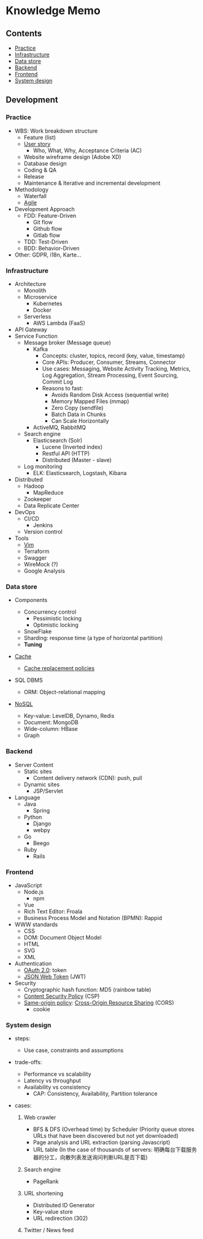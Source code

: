 # Knowledge Memo

## Contents

- [Practice](#practice)
- [Infrastructure](#infrastructure)
- [Data store](#data-store)
- [Backend](#backend)
- [Frontend](#frontend)
- [System design](#system-design)

## Development

### Practice

- WBS: Work breakdown structure
  - Feature (list)
  - [User story](http://www.myagilediary.com/the-art-of-story-writing-in-agile/)
    - Who, What, Why, Acceptance Criteria (AC)
  - Website wireframe design (Adobe XD)
  - Database design
  - Coding & QA
  - Release
  - Maintenance & Iterative and incremental development
- Methodology
  - Waterfall
  - [Agile](http://cheatsheetworld.com/programming/agile-development-cheat-sheet/)
- Development Approach
  - FDD: Feature-Driven
    - Git flow
    - Github flow
    - Gitlab flow
  - TDD: Test-Driven
  - BDD: Behavior-Driven
- Other: GDPR, i18n, Karte...

### Infrastructure

- Architecture
  - Monolith
  - Microservice
    - Kubernetes
    - Docker
  - Serverless
    - AWS Lambda (FaaS)
- API Gateway
- Service Function
  - Message broker (Message queue)
    - Kafka
      - Concepts: cluster, topics, record (key, value, timestamp)
      - Core APIs: Producer, Consumer, Streams, Connector
      - Use cases: Messaging, Website Activity Tracking, Metrics, Log Aggregation, Stream Processing, Event Sourcing, Commit Log
      - Reasons to fast:
        - Avoids Random Disk Access (sequential write)
        - Memory Mapped Files (mmap)
        - Zero Copy (sendfile)
        - Batch Data in Chunks
        - Can Scale Horizontally
    - ActiveMQ, RabbitMQ
  - Search engine
    - Elasticsearch (Solr)
      - Lucene (Inverted index)
      - Restful API (HTTP)
      - Distributed (Master - slave)
  - Log monitoring
    - ELK: Elasticsearch, Logstash, Kibana
- Distributed
  - Hadoop
    - MapReduce
  - Zookeeper
  - Data Replicate Center
- DevOps
  - CI/CD
    - Jenkins
  - Version control
- Tools
  - [Vim](http://www.ruanyifeng.com/blog/2018/09/vimrc.html)
  - Terraform
  - Swagger
  - WireMock (?)
  - Google Analysis

### Data store

- Components
  - Concurrency control
    - Pessimistic locking
    - Optimistic locking
  - SnowFlake
  - Sharding: response time (a type of horizontal partition)
  - <strong>Tuning</strong>

- [Cache](https://en.wikipedia.org/wiki/Cache_(computing))
  - [Cache replacement policies](https://en.wikipedia.org/wiki/Cache_replacement_policies)

- SQL DBMS
  - ORM: Object-relational mapping

- [NoSQL](https://en.wikipedia.org/wiki/NoSQL)
  - Key-value: LevelDB, Dynamo, Redis
  - Document: MongoDB
  - Wide-column: HBase
  - Graph

### Backend

- Server Content
  - Static sites
    - Content delivery network (CDN): push, pull
  - Dynamic sites
    - JSP/Servlet
- Language
  - Java
    - Spring
  - Python
    - Django
    - webpy
  - Go
    - Beego
  - Ruby
    - Rails

### Frontend

- JavaScript
  - Node.js
    - npm
  - Vue
  - Rich Text Editor: Froala
  - Business Process Model and Notation (BPMN): Rappid
- WWW standards
  - CSS
  - DOM: Document Object Model
  - HTML
  - SVG
  - XML
- Authentication
  - [OAuth 2.0](http://www.ruanyifeng.com/blog/2019/04/oauth-grant-types.html): token
  - [JSON Web Token](ruanyifeng.com/blog/2018/07/json_web_token-tutorial.html) (JWT)
- Security
  - Cryptographic hash function: MD5 (rainbow table)
  - [Content Security Policy](http://www.ruanyifeng.com/blog/2016/09/csp.html) (CSP)
  - [Same-origin policy](http://www.ruanyifeng.com/blog/2016/04/same-origin-policy.html): [Cross-Origin Resource Sharing](http://www.ruanyifeng.com/blog/2016/04/cors.html) (CORS)
    - cookie

### System design

- steps:
  - Use case, constraints and assumptions

- trade-offs:
  - Performance vs scalability
  - Latency vs throughput
  - Availability vs consistency
    - CAP: Consistency, Availability, Partition tolerance

- cases:

  1. Web crawler
      - BFS & DFS (Overhead time) by Scheduler (Priority queue stores URLs that have been discovered but not yet downloaded)
      - Page analysis and URL extraction (parsing Javascript)
      - URL table (In the case of thousands of servers: 明确每台下载服务器的分工，向散列表发送询问判断URL是否下载)

  2. Search engine
      - PageRank

  3. URL shortening
      - Distributed ID Generator
      - Key-value store
      - URL redirection (302)

  4. Twitter / News feed
